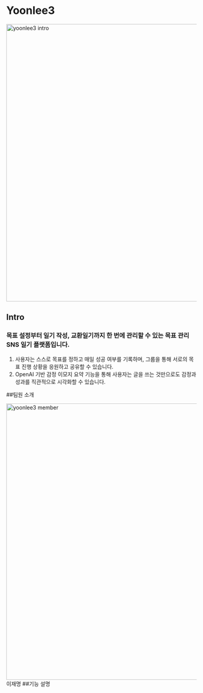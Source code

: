 # Yoonlee3
<img width="1302" height="734" alt="yoonlee3 intro" src="https://github.com/user-attachments/assets/e439e101-5a5e-4fcc-bc4e-a3723b369222" />

## Intro
### 목표 설정부터 일기 작성, 교환일기까지 한 번에 관리할 수 있는 목표 관리 SNS 일기 플랫폼입니다.
1. 사용자는 스스로 목표를 정하고 매일 성공 여부를 기록하며, 그룹을 통해 서로의 목표 진행 상황을 응원하고 공유할 수 있습니다.
2. OpenAI 기반 감정 이모지 요약 기능을 통해 사용자는 글을 쓰는 것만으로도 감정과 성과를 직관적으로 시각화할 수 있습니다.

##팀원 소개

<img width="1300" height="731" alt="yoonlee3 member" src="https://github.com/user-attachments/assets/95b4789f-93b9-4b9d-9199-960b5742cc8e" />

<tr>
<td>이재명</td>
</tr>
##기능 설명
